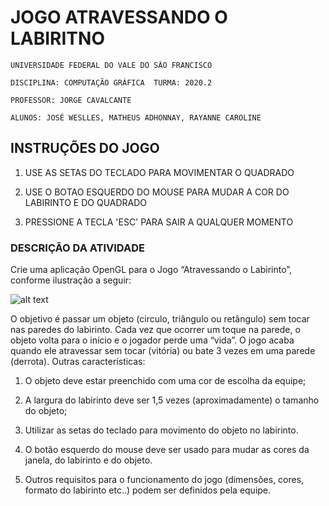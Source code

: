 # JOGO ATRAVESSANDO O LABIRITNO
    UNIVERSIDADE FEDERAL DO VALE DO SÃO FRANCISCO

    DISCIPLINA: COMPUTAÇÃO GRÁFICA  TURMA: 2020.2

    PROFESSOR: JORGE CAVALCANTE

    ALUNOS: JOSÉ WESLLES, MATHEUS ADHONNAY, RAYANNE CAROLINE

## INSTRUÇÕES DO JOGO

1. USE AS SETAS DO TECLADO PARA MOVIMENTAR O QUADRADO

2. USE O BOTAO ESQUERDO DO MOUSE PARA MUDAR A COR DO LABIRINTO E DO QUADRADO

3. PRESSIONE A TECLA 'ESC' PARA SAIR A QUALQUER MOMENTO

### DESCRIÇÃO DA ATIVIDADE

 Crie uma aplicação OpenGL para o Jogo “Atravessando o Labirinto”,
conforme ilustração a seguir:

![alt text](https://github.com/weslles/atravessando-o-labirinto-opengl/blob/master/exemploLabirinto.png)

O objetivo é passar um objeto (circulo, triângulo ou retângulo) sem tocar nas
paredes do labirinto. Cada vez que ocorrer um toque na parede, o objeto volta
para o início e o jogador perde uma “vida”. O jogo acaba quando ele atravessar
sem tocar (vitória) ou bate 3 vezes em uma parede (derrota).
Outras características:

1. O objeto deve estar preenchido com uma cor de escolha da equipe;

2. A largura do labirinto deve ser 1,5 vezes (aproximadamente) o tamanho do
objeto;

3. Utilizar as setas do teclado para movimento do objeto no labirinto.

4. O botão esquerdo do mouse deve ser usado para mudar as cores da janela,
do labirinto e do objeto.

5. Outros requisitos para o funcionamento do jogo (dimensões, cores, formato
do labirinto etc..) podem ser definidos pela equipe.


